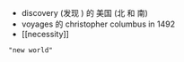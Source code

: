 - discovery (发现 ) 的 美国  (北 和 南)
- voyages 的 christopher columbus in 1492
- [[necessity]]
```query 2022-01-05 08:53
"new world"
```

